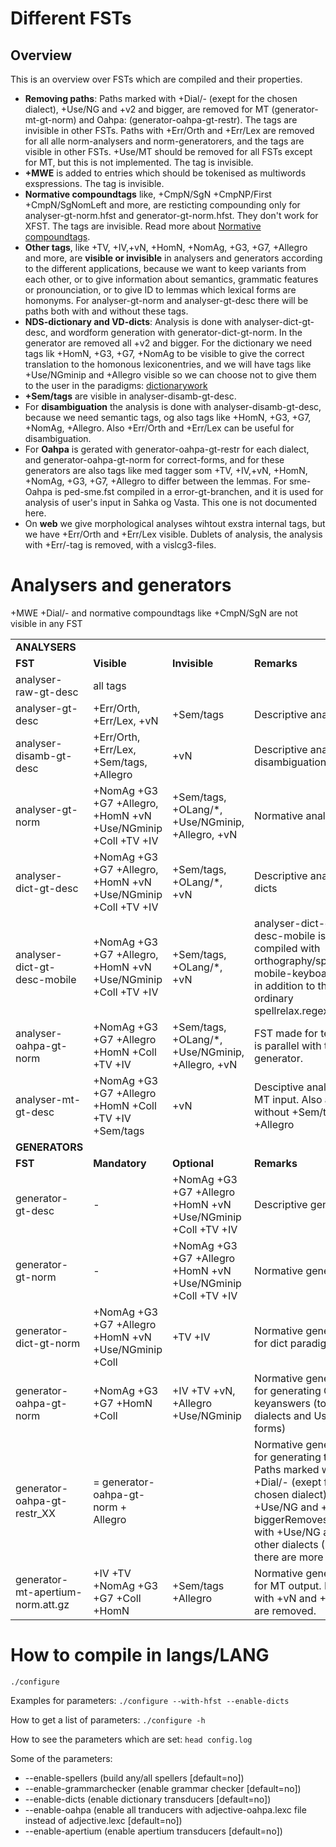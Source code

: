 # Different FSTs

## Overview

This is an overview over FSTs which are compiled and their properties.

- **Removing paths**: Paths marked with +Dial/- (exept for the chosen
  dialect), +Use/NG and +v2 and bigger, are removed for MT
  (generator-mt-gt-norm) and Oahpa: (generator-oahpa-gt-restr). The
  tags are invisible in other FSTs. Paths with +Err/Orth and +Err/Lex
  are removed for all alle norm-analysers and norm-generatorers, and
  the tags are visible in other FSTs. +Use/MT should be removed for
  all FSTs except for MT, but this is not implemented. The tag is
  invisible.
- **+MWE** is added to entries which should be tokenised as multiwords
  exspressions. The tag is invisible.
- **Normative compoundtags** like, +CmpN/SgN +CmpNP/First
  +CmpN/SgNomLeft and more, are resticting compounding only for
  analyser-gt-norm.hfst and generator-gt-norm.hfst. They don't work
  for XFST. The tags are invisible. Read more about [Normative
  compoundtags](CompoundTags.html).
- **Other tags**, like +TV, +IV,+vN, +HomN, +NomAg, +G3, +G7, +Allegro
  and more, are **visible or invisible** in analysers and generators
  according to the different applications, because we want to keep
  variants from each other, or to give information about semantics,
  grammatic features or pronounciation, or to give ID to lemmas which
  lexical forms are homonyms. For analyser-gt-norm and
  analyser-gt-desc there will be paths both with and without these
  tags.
- **NDS-dictionary and VD-dicts**: Analysis is done with
  analyser-dict-gt-desc, and wordform generation with
  generator-dict-gt-norm. In the generator are removed all +v2 and
  bigger. For the dictionary we need tags lik +HomN, +G3, +G7, +NomAg
  to be visible to give the correct translation to the homonous
  lexiconentries, and we will have tags like +Use/NGminip and +Allegro
  visible so we can choose not to give them to the user in the
  paradigms: [dictionarywork](../../dicts/dictionarywork.html)
- **+Sem/tags** are visible in analyser-disamb-gt-desc.
- For **disambiguation** the analysis is done with
  analyser-disamb-gt-desc, because we need semantic tags, og also tags
  like +HomN, +G3, +G7, +NomAg, +Allegro. Also +Err/Orth and +Err/Lex
  can be useful for disambiguation.
- For **Oahpa** is gerated with generator-oahpa-gt-restr for each
  dialect, and generator-oahpa-gt-norm for correct-forms, and for
  these generators are also tags like med tagger som +TV, +IV,+vN,
  +HomN, +NomAg, +G3, +G7, +Allegro to differ between the lemmas. For
  sme-Oahpa is ped-sme.fst compiled in a error-gt-branchen, and it is
  used for analysis of user's input in Sahka og Vasta. This one is not
  documented here.
- On **web** we give morphological analyses wihtout exstra internal
  tags, but we have +Err/Orth and +Err/Lex visible. Dublets of
  analysis, the analysis with +Err/-tag is removed, with a
  vislcg3-files.

# Analysers and generators

+MWE +Dial/- and normative compoundtags like +CmpN/SgN are not visible
in any FST

|                                   |                                                               |                                                              |                                                                                                                                                                                                                     |
| --------------------------------- | ------------------------------------------------------------- | ------------------------------------------------------------ | ------------------------------------------------------------------------------------------------------------------------------------------------------------------------------------------------------------------- |
| **ANALYSERS**                     |                                                               |                                                              |                                                                                                                                                                                                                     |
| **FST**                           | **Visible**                                                   | **Invisible**                                                | **Remarks**                                                                                                                                                                                                         |
| analyser-raw-gt-desc              | all tags                                                      |                                                              |                                                                                                                                                                                                                     |
| analyser-gt-desc                  | +Err/Orth, +Err/Lex, +vN                                      | +Sem/tags                                                    | Descriptive analyser                                                                                                                                                                                                |
| analyser-disamb-gt-desc           | +Err/Orth, +Err/Lex, +Sem/tags, +Allegro                      | +vN                                                          | Descriptive analyser for disambiguation                                                                                                                                                                             |
| analyser-gt-norm                  | +NomAg +G3 +G7 +Allegro, +HomN +vN +Use/NGminip +Coll +TV +IV | +Sem/tags, +OLang/\*, +Use/NGminip, +Allegro, +vN            | Normative analyser                                                                                                                                                                                                  |
| analyser-dict-gt-desc             | +NomAg +G3 +G7 +Allegro, +HomN +vN +Use/NGminip +Coll +TV +IV | +Sem/tags, +OLang/\*, +vN                                    | Descriptive analyser for dicts                                                                                                                                                                                      |
| analyser-dict-gt-desc-mobile      | +NomAg +G3 +G7 +Allegro, +HomN +vN +Use/NGminip +Coll +TV +IV | +Sem/tags, +OLang/\*, +vN                                    | analyser-dict-gt-desc-mobile is compiled with orthography/spellrelax-mobile-keyboard.regex in addition to the ordinary spellrelax.regex                                                                             |
| analyser-oahpa-gt-norm            | +NomAg +G3 +G7 +Allegro +HomN +Coll +TV +IV                   | +Sem/tags, +OLang/\*, +Use/NGminip, +Allegro, +vN            | FST made for testing, it is parallel with the generator.                                                                                                                                                            |
| analyser-mt-gt-desc               | +NomAg +G3 +G7 +Allegro +HomN +Coll +TV +IV +Sem/tags         | +vN                                                          | Desciptive analyser for MT input. Also analysis without +Sem/tags and +Allegro                                                                                                                                      |
| **GENERATORS**                    |                                                               |                                                              |                                                                                                                                                                                                                     |
| **FST**                           | **Mandatory**                                                 | **Optional**                                                 | **Remarks**                                                                                                                                                                                                         |
| generator-gt-desc                 | \-                                                            | +NomAg +G3 +G7 +Allegro +HomN +vN +Use/NGminip +Coll +TV +IV | Descriptive generator                                                                                                                                                                                               |
| generator-gt-norm                 | \-                                                            | +NomAg +G3 +G7 +Allegro +HomN +vN +Use/NGminip +Coll +TV +IV | Normative generator                                                                                                                                                                                                 |
| generator-dict-gt-norm            | +NomAg +G3 +G7 +Allegro +HomN +vN +Use/NGminip +Coll          | +TV +IV                                                      | Normative generator for dict paradigms                                                                                                                                                                              |
| generator-oahpa-gt-norm           | +NomAg +G3 +G7 +HomN +Coll                                    | +IV +TV +vN, +Allegro +Use/NGminip                           | Normative generator for generating Oahpa keyanswers (tolerate all dialects and Use/NG-forms)                                                                                                                        |
| generator-oahpa-gt-restr_XX       | = generator-oahpa-gt-norm + Allegro                           |                                                              | Normative generator for generating tasks. Paths marked with +Dial/- (exept for the chosen dialect), +Use/NG and +v2 and biggerRemoves paths with +Use/NG and the other dialects (Dial/), if there are more dialects |
| generator-mt-apertium-norm.att.gz | +IV +TV +NomAg +G3 +G7 +Coll +HomN                            | +Sem/tags +Allegro                                           | Normative generator for MT output. Paths with +vN and +Use/NG are removed.                                                                                                                                          |

# How to compile in langs/LANG

`./configure`

Examples for parameters: `./configure --with-hfst --enable-dicts`

How to get a list of parameters: `./configure -h`

How to see the parameters which are set: `head config.log`

Some of the parameters:

- --enable-spellers (build any/all spellers \[default=no\])
- --enable-grammarchecker (enable grammar checker \[default=no\])
- --enable-dicts (enable dictionary transducers \[default=no\])
- --enable-oahpa (enable all tranducers with adjective-oahpa.lexc file
  instead of adjective.lexc \[default=no\])
- --enable-apertium (enable apertium transducers \[default=no\])
